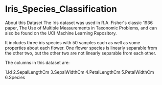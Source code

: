 # Iris_Species_Classification

About this Dataset
The Iris dataset was used in R.A. Fisher's classic 1936 paper, The Use of Multiple Measurements in Taxonomic Problems, and can also be found on the UCI Machine Learning Repository.

It includes three iris species with 50 samples each as well as some properties about each flower. One flower species is linearly separable from the other two, but the other two are not linearly separable from each other.

The columns in this dataset are:

1.Id
2.SepalLengthCm
3.SepalWidthCm
4.PetalLengthCm
5.PetalWidthCm
6.Species
